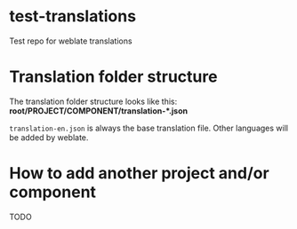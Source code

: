 # test-translations
Test repo for weblate translations

# Translation folder structure
The translation folder structure looks like this:
**root/PROJECT/COMPONENT/translation-*.json**

`translation-en.json` is always the base translation file. Other languages will be added by weblate.

# How to add another project and/or component
TODO